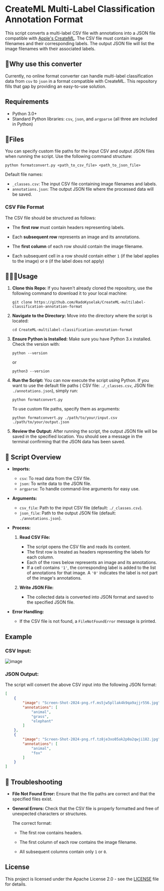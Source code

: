 # CreateML Multi-Label Classification Annotation Format

This script converts a multi-label CSV file with annotations into a JSON file compatible with [Apple's CreateML](https://developer.apple.com/machine-learning/create-ml/). The CSV file must contain image filenames and their corresponding labels. The output JSON file will list the image filenames with their associated labels.

## 🤔Why use this converter

Currently, no online format converter can handle multi-label classification data from `csv` to `json` in a format compatible with CreateML. This repository fills that gap by providing an easy-to-use solution.

## Requirements

- Python 3.0+
- Standard Python libraries: `csv`, `json`, and `argparse` (all three are included in Python)

## 📁Files

You can specify custom file paths for the input CSV and output JSON files when running the script. Use the following command structure:

```terminal
python formatconvert.py <path_to_csv_file> <path_to_json_file>
```

Default file names:
- `_classes.csv`: The input CSV file containing image filenames and labels.
- `annotations.json`: The output JSON file where the processed data will be saved.

### CSV File Format


The CSV file should be structured as follows:

- The **first row** must contain headers representing labels.

- Each **subsequent row** represents an image and its annotations.

- The **first column** of each row should contain the image filename.

- Each subsequent cell in a row should contain either `1` (if the label applies to the image) or `0` (if the label does not apply)

## 🏃‍♂️‍➡️Usage

1. **Clone this Repo:**
   If you haven't already cloned the repository, use the following command to download it to your local machine:

   ```terminal
   git clone https://github.com/RadoKyselak/CreateML-multilabel-classification-annotation-format
   ```

2. **Navigate to the Directory:**
   Move into the directory where the script is located:

   ```terminal
   cd CreateML-multilabel-classification-annotation-format
   ```
   
3. **Ensure Python is Installed:**
   Make sure you have Python 3.x installed. Check the version with:

   ```terminal
   python --version
   ```

   or

   ```terminal
   python3 --version
   ```
   
4. **Run the Script:**
   You can now execute the script using Python. If you want to use the default file paths ( CSV file: `./_classes.csv`, JSON file: `./annotations.json`), simply run:

   ```terminal
   python formatconvert.py
   ```

   To use custom file paths, specify them as arguments:

   ```terminal
   python formatconvert.py ./path/to/your/input.csv ./path/to/your/output.json
   ```

6. **Review the Output:**
   After running the script, the output JSON file will be saved in the specified location. You should see a message in the terminal confirming that the JSON data has been saved.

## 📜 Script Overview

- **Imports:**
  - `csv`: To read data from the CSV file.
  - `json`: To write data to the JSON file.
  - `argparse`: To handle command-line arguments for easy use.

- **Arguments:**
  - `csv_file`: Path to the input CSV file (default: `./_classes.csv`).
  - `json_file`: Path to the output JSON file (default: `./annotations.json`).

- **Process:**
  1. **Read CSV File:**
     - The script opens the CSV file and reads its content.
     - The first row is treated as headers representing the labels for each column.
     - Each of the rows below represents an image and its annotations.
     - If a cell contains `'1'`, the corresponding label is added to the list of annotations for that image. A `'0'` indicates the label is not part of the image's annotations.

  2. **Write JSON File:**
     - The collected data is converted into JSON format and saved to the specified JSON file.

- **Error Handling:**
  - If the CSV file is not found, a `FileNotFoundError` message is printed.

## Example

### CSV Input:

![image](https://github.com/user-attachments/assets/7ff8d48a-d4cd-41d4-a34c-05c06d04122f)

### JSON Output:

The script will convert the above CSV input into the following JSON format:

```json
[
    {
        "image": "Screen-Shot-2024-png.rf.ms5jw5pllak4k9qa9ajjr556.jpg",
        "annotations": [
            "animal",
            "grass",
            "elephant"
        ]
    },
    {
        "image": "Screen-Shot-2024-png.rf.tz8je3xo05ak2p0a2qwji182.jpg",
        "annotations": [
            "animal",
            "fox"
        ]
    }
]
```

## 👾 Troubleshooting

- **File Not Found Error:**
  Ensure that the file paths are correct and that the specified files exist.

- **General Errors:**
  Check that the CSV file is properly formatted and free of unexpected characters or structures.

  The correct format:

  - The first row contains headers.

  - The first column of each row contains the image filename.

  - All subsequent columns contain only `1` or `0`.

## License

This project is licensed under the Apache License 2.0 - see the [LICENSE](https://github.com/RadoKyselak/CreateML-multilabel-classification-annotation-format/blob/main/LICENSE) file for details.
